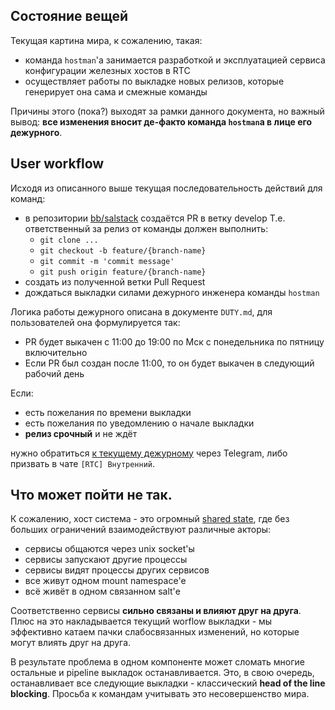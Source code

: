 ## Состояние вещей
Текущая картина мира, к сожалению, такая:
  * команда `hostman`'а занимается разработкой и эксплуатацией сервиса конфигурации железных хостов в RTC
  * осуществляет работы по выкладке новых релизов, которые генерирует она сама и смежные команды

Причины этого (пока?) выходят за рамки данного документа, но важный вывод:
**все изменения вносит де-факто команда `hostman`а в лице его дежурного**.

## User workflow
Исходя из описанного выше текущая последовательность действий для команд:
  * в репозитории [bb/salstack](https://bb.yandex-team.ru/projects/RTCSALT/repos/saltstack/browse) создаётся PR в ветку develop
  Т.е. ответственный за релиз от команды должен выполнить:
     * `git clone ...`
     * `git checkout -b feature/{branch-name}`
     * `git commit -m 'commit message'`
     * `git push origin feature/{branch-name}`
  * создать из полученной ветки Pull Request
  * дождаться выкладки силами дежурного инженера команды `hostman`

Логика работы дежурного описана в документе `DUTY.md`, для пользователей она формулируется так:
  * PR будет выкачен с 11:00 до 19:00 по Мск с понедельника по пятницу включительно
  * Если PR был создан после 11:00, то он будет выкачен в следующий рабочий день

Если:
  * есть пожелания по времени выкладки
  * есть пожелания по уведомлению о начале выкладки
  * **релиз срочный** и не ждёт

нужно обратиться [к текущему дежурному](https://abc.yandex-team.ru/services/hostmanager/duty/) через Telegram, либо призвать в чате `[RTC] Внутренний`.

## Что может пойти не так.
К сожалению, хост система - это огромный [shared state](https://wiki.yandex-team.ru/users/nekto0n/drafts/shared-state-on-host/), где без больших ограничений взаимодействуют различные акторы:
  * сервисы общаются через unix socket'ы
  * сервисы запускают другие процессы
  * сервисы видят процессы других сервисов
  * все живут одном mount namespace'е
  * всё живёт в одном связанном salt'е

Соответственно сервисы **сильно связаны и влияют друг на друга**. Плюс на это накладывается текущий worflow выкладки - 
мы эффективно катаем пачки слабосвязанных изменений, но которые могут влиять друг на друга.

В результате проблема в одном компоненте может сломать многие остальные и pipeline выкладок останавливается.
Это, в свою очередь, останавливает все следующие выкладки - классический __head of the line blocking__.
Просьба к командам учитывать это несовершенство мира.
